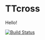 # TTcross

Hello!

[![Build Status](https://github.com/pau-torrente/TTcross.jl/actions/workflows/CI.yml/badge.svg?branch=main)](https://github.com/pau-torrente/TTcross.jl/actions/workflows/CI.yml?query=branch%3Amain)
